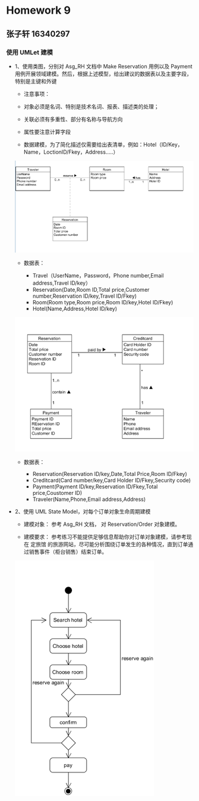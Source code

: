 # Homework 9
## 张子轩 16340297

### 使用 UMLet 建模

+ 1、使用类图，分别对 Asg_RH 文档中 Make Reservation 用例以及 Payment 用例开展领域建模。然后，根据上述模型，给出建议的数据表以及主要字段，特别是主键和外键
    
    - 注意事项：

    - 对象必须是名词、特别是技术名词、报表、描述类的处理；

    - 关联必须有多重性、部分有名称与导航方向

    - 属性要注意计算字段

    - 数据建模，为了简化描述仅需要给出表清单，例如：Hotel（ID/Key，Name，LoctionID/Fkey，Address…..）

 
    ![](截图/11.png)

    - 数据表：
    
        + Travel（UserName，Password，Phone number,Email address,Travel ID/key）      
        + Reservation(Date,Room ID,Total price,Customer number,Reservation ID/key,Travel ID/Fkey)
        + Room(Room type,Room price,Room ID/key,Hotel ID/Fkey)
        + Hotel(Name,Address,Hotel ID/key)

    ![](截图/12.png)

    - 数据表：

        + Reservation(Reservation ID/key,Date,Total Price,Room ID/Fkey)
        + Creditcard(Card number/key,Card Holder ID/Fkey,Security code)
        + Payment(Payment ID/key,Reservation ID/Fkey,Total price,Coustomer ID)
        + Traveler(Name,Phone,Email address,Address)


+ 2、使用 UML State Model，对每个订单对象生命周期建模

    - 建模对象： 参考 Asg_RH 文档， 对 Reservation/Order 对象建模。

    - 建模要求： 参考练习不能提供足够信息帮助你对订单对象建模，请参考现在 定旅馆 的旅游网站，尽可能分析围绕订单发生的各种情况，直到订单通过销售事件（柜台销售）结束订单。

    ![](截图/13.png)